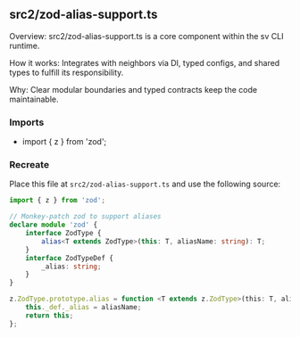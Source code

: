 ## src2/zod-alias-support.ts

Overview: src2/zod-alias-support.ts is a core component within the sv CLI runtime.

How it works: Integrates with neighbors via DI, typed configs, and shared types to fulfill its responsibility.

Why: Clear modular boundaries and typed contracts keep the code maintainable.

### Imports

- import { z } from 'zod';

### Recreate

Place this file at `src2/zod-alias-support.ts` and use the following source:

```ts
import { z } from 'zod';

// Monkey-patch zod to support aliases
declare module 'zod' {
	interface ZodType {
		alias<T extends ZodType>(this: T, aliasName: string): T;
	}
	interface ZodTypeDef {
		_alias: string;
	}
}

z.ZodType.prototype.alias = function <T extends z.ZodType>(this: T, aliasName: string) {
	this._def._alias = aliasName;
	return this;
};

```
